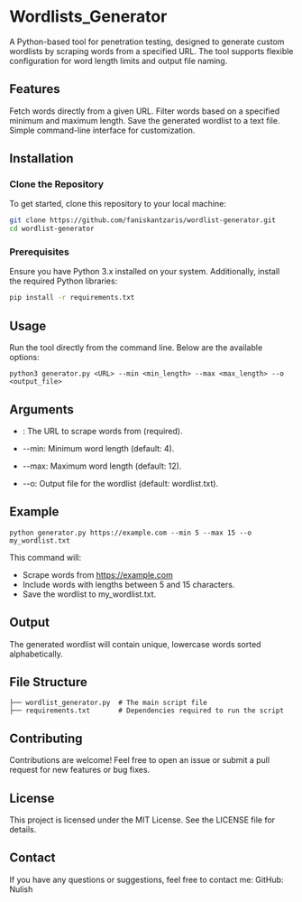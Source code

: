 # Wordlists_Generator
A Python-based tool for penetration testing, designed to generate custom wordlists by scraping words from a specified URL. The tool supports flexible configuration for word length limits and output file naming.

## Features
Fetch words directly from a given URL.
Filter words based on a specified minimum and maximum length.
Save the generated wordlist to a text file.
Simple command-line interface for customization.

## Installation
### Clone the Repository

To get started, clone this repository to your local machine:

```bash
git clone https://github.com/faniskantzaris/wordlist-generator.git
cd wordlist-generator
```
### Prerequisites
Ensure you have Python 3.x installed on your system. Additionally, install the required Python libraries:

```bash
pip install -r requirements.txt
```

## Usage
Run the tool directly from the command line. Below are the available options:

```
python3 generator.py <URL> --min <min_length> --max <max_length> --o <output_file>
```

## Arguments
- <URL>: The URL to scrape words from (required).
* --min: Minimum word length (default: 4).
+ --max: Maximum word length (default: 12).
* --o: Output file for the wordlist (default: wordlist.txt).

## Example

```
python generator.py https://example.com --min 5 --max 15 --o my_wordlist.txt
```

This command will:
* Scrape words from https://example.com
* Include words with lengths between 5 and 15 characters.
* Save the wordlist to my_wordlist.txt.

## Output
The generated wordlist will contain unique, lowercase words sorted alphabetically.

## File Structure
```.
├── wordlist_generator.py  # The main script file
├── requirements.txt       # Dependencies required to run the script
```

## Contributing
Contributions are welcome! Feel free to open an issue or submit a pull request for new features or bug fixes.

## License

This project is licensed under the MIT License. See the LICENSE file for details.

## Contact
If you have any questions or suggestions, feel free to contact me:
GitHub: Nulish
